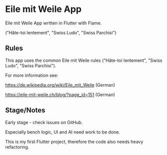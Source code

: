 # Eile mit Weile App

Eile mit Weile App written in Flutter with Flame.

("Hâte-toi lentement", "Swiss Ludo", "Swiss Parchisi")

## Rules
This app uses the common Eile mit Weile rules ("Hâte-toi lentement", "Swiss Ludo", "Swiss Parchisi").

For more information see:

https://de.wikipedia.org/wiki/Eile_mit_Weile (German)

https://eile-mit-weile.ch/blog/?page_id=151 (German)

## Stage/Notes

Early stage - check issues on GitHub.

Especially bench logic, UI and AI need work to be done.

This is my first Flutter project, therefore the code also needs heavy refactoring.
